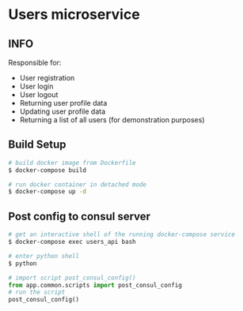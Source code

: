 # Users microservice

## INFO
Responsible for:
- User registration
- User login
- User logout
- Returning user profile data
- Updating user profile data
- Returning a list of all users (for demonstration purposes)

## Build Setup
```bash
# build docker image from Dockerfile
$ docker-compose build

# run docker container in detached mode
$ docker-compose up -d
```

## Post config to consul server
```bash
# get an interactive shell of the running docker-compose service
$ docker-compose exec users_api bash
```

```bash
# enter python shell
$ python
```

```python
# import script post_consul_config()
from app.common.scripts import post_consul_config
# run the script
post_consul_config()
```
